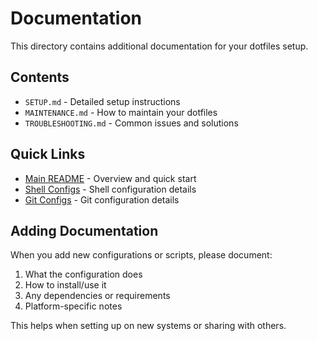 # Documentation

This directory contains additional documentation for your dotfiles setup.

## Contents

- `SETUP.md` - Detailed setup instructions
- `MAINTENANCE.md` - How to maintain your dotfiles
- `TROUBLESHOOTING.md` - Common issues and solutions

## Quick Links

- [Main README](../README.md) - Overview and quick start
- [Shell Configs](../config/shell/README.md) - Shell configuration details
- [Git Configs](../config/git/README.md) - Git configuration details

## Adding Documentation

When you add new configurations or scripts, please document:

1. What the configuration does
2. How to install/use it
3. Any dependencies or requirements
4. Platform-specific notes

This helps when setting up on new systems or sharing with others.